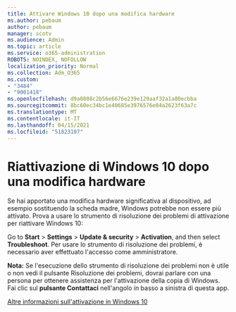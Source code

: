 ```yaml
---
title: Attivare Windows 10 dopo una modifica hardware
ms.author: pebaum
author: pebaum
manager: scotv
ms.audience: Admin
ms.topic: article
ms.service: o365-administration
ROBOTS: NOINDEX, NOFOLLOW
localization_priority: Normal
ms.collection: Adm_O365
ms.custom:
- "3484"
- "9001418"
ms.openlocfilehash: d9a0808c2b56e6676e239e129aaf32a1a80ecbba
ms.sourcegitcommit: 8bc60ec34bc1e40685e3976576e04a2623f63a7c
ms.translationtype: MT
ms.contentlocale: it-IT
ms.lasthandoff: 04/15/2021
ms.locfileid: "51823107"
---
```

# <a name="reactivating-windows-10-after-a-hardware-change"></a>Riattivazione di Windows 10 dopo una modifica hardware

Se hai apportato una modifica hardware significativa al dispositivo, ad esempio sostituendo la scheda madre, Windows potrebbe non essere più attivato. Prova a usare lo strumento di risoluzione dei problemi di attivazione per riattivare Windows 10:

Go to **Start**  >  **Settings**  >  **Update & security**  >  **Activation**, and then select **Troubleshoot**. Per usare lo strumento di risoluzione dei problemi, è necessario aver effettuato l'accesso come amministratore.

**Nota:** Se l'esecuzione dello strumento di risoluzione dei  problemi non è utile o non vedi il pulsante Risoluzione dei problemi, dovrai parlare con una persona per ottenere assistenza per l'attivazione della copia di Windows. Fai clic sul **pulsante Contattaci** nell'angolo in basso a sinistra di questa app.

[Altre informazioni sull'attivazione in Windows 10](https://support.microsoft.com/help/12440/windows-10-activate)
